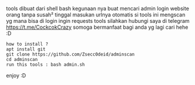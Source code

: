 tools dibuat dari shell bash
kegunaan nya buat mencari admin login website orang tanpa susah²
tinggal masukan urlnya otomatis si tools ini mengscan yg mana bisa di login
ingin requests tools silahkan hubungi saya di telegram
https://t.me/CockcokCrazy
somoga bermanfaat bagi anda yg lagi cari hehe :D
```
how to install ?
apt install git
git clone https://github.com/Zsecc0deid/adminscan
cd adminscan
run this tools : bash admin.sh
```
enjoy :D
